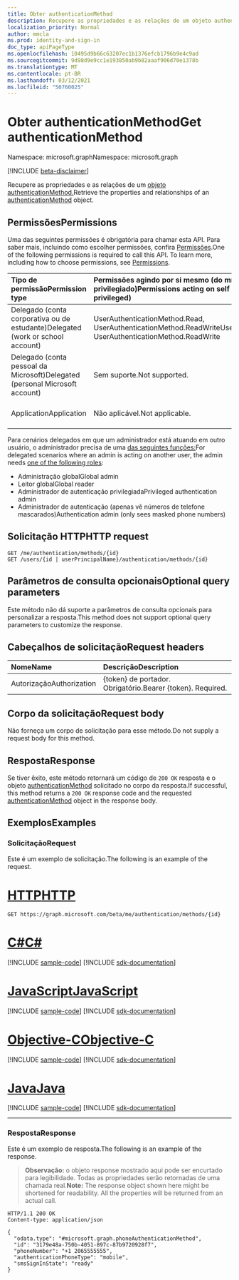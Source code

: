 ```yaml
---
title: Obter authenticationMethod
description: Recupere as propriedades e as relações de um objeto authenticationMethod.
localization_priority: Normal
author: mmcla
ms.prod: identity-and-sign-in
doc_type: apiPageType
ms.openlocfilehash: 10495d9b66c63207ec1b1376efcb1796b9e4c9ad
ms.sourcegitcommit: 9d98d9e9cc1e193850ab9b82aaaf906d70e1378b
ms.translationtype: MT
ms.contentlocale: pt-BR
ms.lasthandoff: 03/12/2021
ms.locfileid: "50760025"
---
```

# <a name="get-authenticationmethod"></a><span data-ttu-id="be1d9-103">Obter authenticationMethod</span><span class="sxs-lookup"><span data-stu-id="be1d9-103">Get authenticationMethod</span></span>

<span data-ttu-id="be1d9-104">Namespace: microsoft.graph</span><span class="sxs-lookup"><span data-stu-id="be1d9-104">Namespace: microsoft.graph</span></span>

[!INCLUDE [beta-disclaimer](../../includes/beta-disclaimer.md)]

<span data-ttu-id="be1d9-105">Recupere as propriedades e as relações de um [objeto authenticationMethod.](../resources/authenticationmethod.md)</span><span class="sxs-lookup"><span data-stu-id="be1d9-105">Retrieve the properties and relationships of an [authenticationMethod](../resources/authenticationmethod.md) object.</span></span>

## <a name="permissions"></a><span data-ttu-id="be1d9-106">Permissões</span><span class="sxs-lookup"><span data-stu-id="be1d9-106">Permissions</span></span>

<span data-ttu-id="be1d9-p101">Uma das seguintes permissões é obrigatória para chamar esta API. Para saber mais, incluindo como escolher permissões, confira [Permissões](/graph/permissions-reference).</span><span class="sxs-lookup"><span data-stu-id="be1d9-p101">One of the following permissions is required to call this API. To learn more, including how to choose permissions, see [Permissions](/graph/permissions-reference).</span></span>

| <span data-ttu-id="be1d9-109">Tipo de permissão</span><span class="sxs-lookup"><span data-stu-id="be1d9-109">Permission type</span></span>                        | <span data-ttu-id="be1d9-110">Permissões agindo por si mesmo (do mínimo para o mais privilegiado)</span><span class="sxs-lookup"><span data-stu-id="be1d9-110">Permissions acting on self (from least to most privileged)</span></span> | <span data-ttu-id="be1d9-111">Permissões atuando em outras pessoas (do mínimo ao mais privilegiado)</span><span class="sxs-lookup"><span data-stu-id="be1d9-111">Permissions acting on others (from least to most privileged)</span></span>|
|:---------------------------------------|:-------------------------|:-----------------|
| <span data-ttu-id="be1d9-112">Delegado (conta corporativa ou de estudante)</span><span class="sxs-lookup"><span data-stu-id="be1d9-112">Delegated (work or school account)</span></span>     | <span data-ttu-id="be1d9-113">UserAuthenticationMethod.Read, UserAuthenticationMethod.ReadWrite</span><span class="sxs-lookup"><span data-stu-id="be1d9-113">UserAuthenticationMethod.Read, UserAuthenticationMethod.ReadWrite</span></span> | <span data-ttu-id="be1d9-114">UserAuthenticationMethod.Read.All, UserAuthenticationMethod.ReadWrite.All</span><span class="sxs-lookup"><span data-stu-id="be1d9-114">UserAuthenticationMethod.Read.All, UserAuthenticationMethod.ReadWrite.All</span></span> |
| <span data-ttu-id="be1d9-115">Delegado (conta pessoal da Microsoft)</span><span class="sxs-lookup"><span data-stu-id="be1d9-115">Delegated (personal Microsoft account)</span></span> | <span data-ttu-id="be1d9-116">Sem suporte.</span><span class="sxs-lookup"><span data-stu-id="be1d9-116">Not supported.</span></span> | <span data-ttu-id="be1d9-117">Sem suporte.</span><span class="sxs-lookup"><span data-stu-id="be1d9-117">Not supported.</span></span> |
| <span data-ttu-id="be1d9-118">Application</span><span class="sxs-lookup"><span data-stu-id="be1d9-118">Application</span></span>                            | <span data-ttu-id="be1d9-119">Não aplicável.</span><span class="sxs-lookup"><span data-stu-id="be1d9-119">Not applicable.</span></span> | <span data-ttu-id="be1d9-120">UserAuthenticationMethod.Read.All, UserAuthenticationMethod.ReadWrite.All</span><span class="sxs-lookup"><span data-stu-id="be1d9-120">UserAuthenticationMethod.Read.All, UserAuthenticationMethod.ReadWrite.All</span></span> |

<span data-ttu-id="be1d9-121">Para cenários delegados em que um administrador está atuando em outro usuário, o administrador precisa de uma [das seguintes funções:](/azure/active-directory/users-groups-roles/directory-assign-admin-roles#available-roles)</span><span class="sxs-lookup"><span data-stu-id="be1d9-121">For delegated scenarios where an admin is acting on another user, the admin needs [one of the following roles](/azure/active-directory/users-groups-roles/directory-assign-admin-roles#available-roles):</span></span>

* <span data-ttu-id="be1d9-122">Administração global</span><span class="sxs-lookup"><span data-stu-id="be1d9-122">Global admin</span></span>
* <span data-ttu-id="be1d9-123">Leitor global</span><span class="sxs-lookup"><span data-stu-id="be1d9-123">Global reader</span></span>
* <span data-ttu-id="be1d9-124">Administrador de autenticação privilegiada</span><span class="sxs-lookup"><span data-stu-id="be1d9-124">Privileged authentication admin</span></span>
* <span data-ttu-id="be1d9-125">Administrador de autenticação (apenas vê números de telefone mascarados)</span><span class="sxs-lookup"><span data-stu-id="be1d9-125">Authentication admin (only sees masked phone numbers)</span></span>

## <a name="http-request"></a><span data-ttu-id="be1d9-126">Solicitação HTTP</span><span class="sxs-lookup"><span data-stu-id="be1d9-126">HTTP request</span></span>

<!-- { "blockType": "ignored" } -->

```http
GET /me/authentication/methods/{id}
GET /users/{id | userPrincipalName}/authentication/methods/{id}
```

## <a name="optional-query-parameters"></a><span data-ttu-id="be1d9-127">Parâmetros de consulta opcionais</span><span class="sxs-lookup"><span data-stu-id="be1d9-127">Optional query parameters</span></span>

<span data-ttu-id="be1d9-128">Este método não dá suporte a parâmetros de consulta opcionais para personalizar a resposta.</span><span class="sxs-lookup"><span data-stu-id="be1d9-128">This method does not support optional query parameters to customize the response.</span></span>

## <a name="request-headers"></a><span data-ttu-id="be1d9-129">Cabeçalhos de solicitação</span><span class="sxs-lookup"><span data-stu-id="be1d9-129">Request headers</span></span>

| <span data-ttu-id="be1d9-130">Nome</span><span class="sxs-lookup"><span data-stu-id="be1d9-130">Name</span></span>      |<span data-ttu-id="be1d9-131">Descrição</span><span class="sxs-lookup"><span data-stu-id="be1d9-131">Description</span></span>|
|:----------|:----------|
| <span data-ttu-id="be1d9-132">Autorização</span><span class="sxs-lookup"><span data-stu-id="be1d9-132">Authorization</span></span> | <span data-ttu-id="be1d9-p102">{token} de portador. Obrigatório.</span><span class="sxs-lookup"><span data-stu-id="be1d9-p102">Bearer {token}. Required.</span></span> |

## <a name="request-body"></a><span data-ttu-id="be1d9-135">Corpo da solicitação</span><span class="sxs-lookup"><span data-stu-id="be1d9-135">Request body</span></span>

<span data-ttu-id="be1d9-136">Não forneça um corpo de solicitação para esse método.</span><span class="sxs-lookup"><span data-stu-id="be1d9-136">Do not supply a request body for this method.</span></span>

## <a name="response"></a><span data-ttu-id="be1d9-137">Resposta</span><span class="sxs-lookup"><span data-stu-id="be1d9-137">Response</span></span>

<span data-ttu-id="be1d9-138">Se tiver êxito, este método retornará um código de `200 OK` resposta e o objeto [authenticationMethod](../resources/authenticationmethod.md) solicitado no corpo da resposta.</span><span class="sxs-lookup"><span data-stu-id="be1d9-138">If successful, this method returns a `200 OK` response code and the requested [authenticationMethod](../resources/authenticationmethod.md) object in the response body.</span></span>

## <a name="examples"></a><span data-ttu-id="be1d9-139">Exemplos</span><span class="sxs-lookup"><span data-stu-id="be1d9-139">Examples</span></span>

### <a name="request"></a><span data-ttu-id="be1d9-140">Solicitação</span><span class="sxs-lookup"><span data-stu-id="be1d9-140">Request</span></span>

<span data-ttu-id="be1d9-141">Este é um exemplo de solicitação.</span><span class="sxs-lookup"><span data-stu-id="be1d9-141">The following is an example of the request.</span></span>

# <a name="http"></a>[<span data-ttu-id="be1d9-142">HTTP</span><span class="sxs-lookup"><span data-stu-id="be1d9-142">HTTP</span></span>](#tab/http)
<!-- {
  "blockType": "request",
  "name": "get_authenticationmethod"
}-->

```msgraph-interactive
GET https://graph.microsoft.com/beta/me/authentication/methods/{id}
```
# <a name="c"></a>[<span data-ttu-id="be1d9-143">C#</span><span class="sxs-lookup"><span data-stu-id="be1d9-143">C#</span></span>](#tab/csharp)
[!INCLUDE [sample-code](../includes/snippets/csharp/get-authenticationmethod-csharp-snippets.md)]
[!INCLUDE [sdk-documentation](../includes/snippets/snippets-sdk-documentation-link.md)]

# <a name="javascript"></a>[<span data-ttu-id="be1d9-144">JavaScript</span><span class="sxs-lookup"><span data-stu-id="be1d9-144">JavaScript</span></span>](#tab/javascript)
[!INCLUDE [sample-code](../includes/snippets/javascript/get-authenticationmethod-javascript-snippets.md)]
[!INCLUDE [sdk-documentation](../includes/snippets/snippets-sdk-documentation-link.md)]

# <a name="objective-c"></a>[<span data-ttu-id="be1d9-145">Objective-C</span><span class="sxs-lookup"><span data-stu-id="be1d9-145">Objective-C</span></span>](#tab/objc)
[!INCLUDE [sample-code](../includes/snippets/objc/get-authenticationmethod-objc-snippets.md)]
[!INCLUDE [sdk-documentation](../includes/snippets/snippets-sdk-documentation-link.md)]

# <a name="java"></a>[<span data-ttu-id="be1d9-146">Java</span><span class="sxs-lookup"><span data-stu-id="be1d9-146">Java</span></span>](#tab/java)
[!INCLUDE [sample-code](../includes/snippets/java/get-authenticationmethod-java-snippets.md)]
[!INCLUDE [sdk-documentation](../includes/snippets/snippets-sdk-documentation-link.md)]

---


### <a name="response"></a><span data-ttu-id="be1d9-147">Resposta</span><span class="sxs-lookup"><span data-stu-id="be1d9-147">Response</span></span>

<span data-ttu-id="be1d9-148">Este é um exemplo de resposta.</span><span class="sxs-lookup"><span data-stu-id="be1d9-148">The following is an example of the response.</span></span>

> <span data-ttu-id="be1d9-p103">**Observação:** o objeto response mostrado aqui pode ser encurtado para legibilidade. Todas as propriedades serão retornadas de uma chamada real.</span><span class="sxs-lookup"><span data-stu-id="be1d9-p103">**Note:** The response object shown here might be shortened for readability. All the properties will be returned from an actual call.</span></span>

<!-- {
  "blockType": "response",
  "truncated": true,
  "@odata.type": "microsoft.graph.authenticationMethod"
} -->

```http
HTTP/1.1 200 OK
Content-type: application/json

{
  "odata.type": "#microsoft.graph.phoneAuthenticationMethod",
  "id": "3179e48a-750b-4051-897c-87b9720928f7",
  "phoneNumber": "+1 2065555555",
  "authenticationPhoneType": "mobile",
  "smsSignInState": "ready"
}
```

<!-- uuid: 16cd6b66-4b1a-43a1-adaf-3a886856ed98
2019-02-04 14:57:30 UTC -->
<!-- {
  "type": "#page.annotation",
  "description": "Get authenticationMethod",
  "keywords": "",
  "section": "documentation",
  "tocPath": ""
}-->
